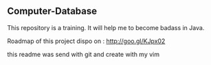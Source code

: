 Computer-Database
-----------------------------------------	
This repository is a training. It will help me to become badass in Java.

Roadmap of this project dispo on : http://goo.gl/KJpx02

this readme was send with git and create with my vim
